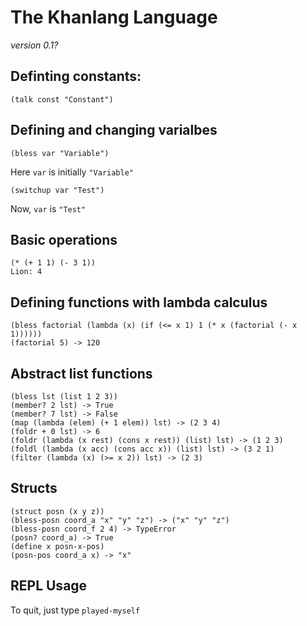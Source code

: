 # The Khanlang Language

*version 0.1?*

## Definting constants:
```
(talk const "Constant")
```

## Defining and changing varialbes
```
(bless var "Variable")
```
Here `var` is initially `"Variable"`
```
(switchup var "Test")
```
Now, `var` is `"Test"`

## Basic operations
```
(* (+ 1 1) (- 3 1))
Lion: 4
```

## Defining functions with lambda calculus
```
(bless factorial (lambda (x) (if (<= x 1) 1 (* x (factorial (- x 1))))))
(factorial 5) -> 120
```

## Abstract list functions
```
(bless lst (list 1 2 3))
(member? 2 lst) -> True
(member? 7 lst) -> False
(map (lambda (elem) (+ 1 elem)) lst) -> (2 3 4)
(foldr + 0 lst) -> 6
(foldr (lambda (x rest) (cons x rest)) (list) lst) -> (1 2 3)
(foldl (lambda (x acc) (cons acc x)) (list) lst) -> (3 2 1)
(filter (lambda (x) (>= x 2)) lst) -> (2 3)
```

## Structs
```
(struct posn (x y z))
(bless-posn coord_a "x" "y" "z") -> ("x" "y" "z")
(bless-posn coord_f 2 4) -> TypeError
(posn? coord_a) -> True
(define x posn-x-pos)
(posn-pos coord_a x) -> "x"
```

## REPL Usage

To quit, just type `played-myself`
